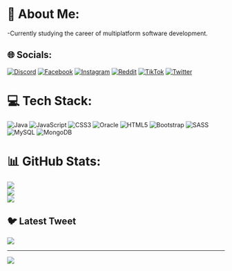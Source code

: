# 💫 About Me:
-Currently studying the career of multiplatform software development.


## 🌐 Socials:
[![Discord](https://img.shields.io/badge/Discord-%237289DA.svg?logo=discord&logoColor=white)](https://discord.gg/miguelchan2002) [![Facebook](https://img.shields.io/badge/Facebook-%231877F2.svg?logo=Facebook&logoColor=white)](https://facebook.com/macv2002) [![Instagram](https://img.shields.io/badge/Instagram-%23E4405F.svg?logo=Instagram&logoColor=white)](https://instagram.com/miguelchanv) [![Reddit](https://img.shields.io/badge/Reddit-%23FF4500.svg?logo=Reddit&logoColor=white)](https://reddit.com/user/miguelchanv) [![TikTok](https://img.shields.io/badge/TikTok-%23000000.svg?logo=TikTok&logoColor=white)](https://tiktok.com/@_papichan) [![Twitter](https://img.shields.io/badge/Twitter-%231DA1F2.svg?logo=Twitter&logoColor=white)](https://twitter.com/miguelchanv) 

# 💻 Tech Stack:
![Java](https://img.shields.io/badge/java-%23ED8B00.svg?style=for-the-badge&logo=java&logoColor=white) ![JavaScript](https://img.shields.io/badge/javascript-%23323330.svg?style=for-the-badge&logo=javascript&logoColor=%23F7DF1E) ![CSS3](https://img.shields.io/badge/css3-%231572B6.svg?style=for-the-badge&logo=css3&logoColor=white) ![Oracle](https://img.shields.io/badge/Oracle-F80000?style=for-the-badge&logo=oracle&logoColor=white) ![HTML5](https://img.shields.io/badge/html5-%23E34F26.svg?style=for-the-badge&logo=html5&logoColor=white) ![Bootstrap](https://img.shields.io/badge/bootstrap-%23563D7C.svg?style=for-the-badge&logo=bootstrap&logoColor=white) ![SASS](https://img.shields.io/badge/SASS-hotpink.svg?style=for-the-badge&logo=SASS&logoColor=white) ![MySQL](https://img.shields.io/badge/mysql-%2300f.svg?style=for-the-badge&logo=mysql&logoColor=white) ![MongoDB](https://img.shields.io/badge/MongoDB-%234ea94b.svg?style=for-the-badge&logo=mongodb&logoColor=white)
# 📊 GitHub Stats:
![](https://github-readme-stats.vercel.app/api?username=miguelChanv&theme=blue-green&hide_border=false&include_all_commits=false&count_private=false)<br/>
![](https://github-readme-streak-stats.herokuapp.com/?user=miguelChanv&theme=blue-green&hide_border=false)<br/>
![](https://github-readme-stats.vercel.app/api/top-langs/?username=miguelChanv&theme=blue-green&hide_border=false&include_all_commits=false&count_private=false&layout=compact)

## 🐦 Latest Tweet
[![](https://gtce.itsvg.in/api?username=miguelchanv)](https://github.com/VishwaGauravIn/github-twitter-card-embed)

---
[![](https://visitcount.itsvg.in/api?id=miguelChanv&icon=0&color=0)](https://visitcount.itsvg.in)

<!-- Proudly created with GPRM ( https://gprm.itsvg.in ) -->
